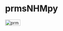 # prmsNHMpy

<img src="https://raw.githubusercontent.com/langevin-usgs/prmsNHMpy/main/resources/images/prms_flow.png" alt="prms_flow" style="width:50;height:20">
